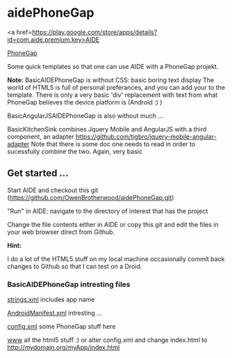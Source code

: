 <h1>aidePhoneGap</h1>

<a href=https://play.google.com/store/apps/details?id=com.aide.premium.key>AIDE</a>

<a href=http://phonegap.com>PhoneGap</a>

Some quick templates so that one can use AIDE with a PhoneGap projekt.

<b>Note:</b>
BasicAIDEPhoneGap is without CSS: basic boring text display
The world of HTML5 is full of personal preferances, and you can add your to the template.
There is only a very basic 'div' replacement with text from what PhoneGap believes the device platform is (Android :) )

BasicAngularJSAIDEPhoneGap is also without much ...

BasicKitchenSink combines Jquery Mobile and AngularJS with a third component, an adapter  https://github.com/tigbro/jquery-mobile-angular-adapter Note that there is some doc one needs to read in order to sucessfully combine the two. Again, very basic 

<h2>Get started ...</h2>

Start AIDE and checkout this git (https://github.com/OwenBrotherwood/aidePhoneGap.git)

"Run" in AIDE: navigate to the directory of interest that has the project

Change the file contents either in AIDE or copy this git and edit the files in your web browser direct from Github.

<b>Hint:</b>

I do a lot of the HTML5 stuff on my local machine occasionally commit back changes to Github so that I can test on a Droid.

<h3>BasicAIDEPhoneGap intresting files</h3>

<a href=BasicAIDEPhoneGap/res/values/strings.xml>strings.xml</a> includes app name

<a href=BasicAIDEPhoneGap/AndroidManifest.xml>AndroidManifest.xml</a> intresting ...

<a href=BasicAIDEPhoneGap/res/xml/config.xml>config.xml</a> some PhoneGap stuff here

<a href=BasicAIDEPhoneGap/assets/www>www</a> all the html5 stuff :) or alter config.xml and change index.html to http://mydomain.org/myApp/index.html
